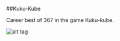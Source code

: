##Kuku-Kube

Career best of 367 in the game Kuku-kube.

![alt tag](https://raw.githubusercontent.com/SnShine/Utilities/Kuku-kube/master/preview.jpg)
